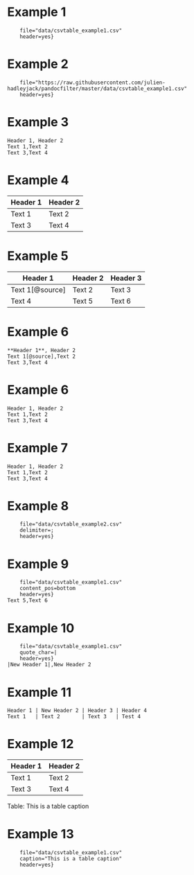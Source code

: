 # Example 1

```{.table
    file="data/csvtable_example1.csv"
    header=yes}
```

# Example 2

```{.table
    file="https://raw.githubusercontent.com/julien-hadleyjack/pandocfilter/master/data/csvtable_example1.csv"
    header=yes}
```

# Example 3

```{.table header=yes}
Header 1, Header 2
Text 1,Text 2
Text 3,Text 4
```

# Example 4

| Header 1 | Header 2 |
|----------|----------|
| Text 1   | Text 2   |
| Text 3   | Text 4   |

# Example 5

| **Header 1**    | Header 2 | Header 3 |
|-----------------|----------|----------|
| Text 1[@source] | Text 2   | Text 3   |
| Text 4          | Text 5   | Text 6   |

# Example 6

```{.table header=yes}
**Header 1**, Header 2
Text 1[@source],Text 2
Text 3,Text 4
```

# Example 6

```{.table header=yes align="RL"}
Header 1, Header 2
Text 1,Text 2
Text 3,Text 4
```

# Example 7

```{.table header=yes width="0.4 0.6"}
Header 1, Header 2
Text 1,Text 2
Text 3,Text 4
```

# Example 8

```{.table
    file="data/csvtable_example2.csv"
    delimiter=;
    header=yes}
```

# Example 9

```{.table
    file="data/csvtable_example1.csv"
    content_pos=bottom
    header=yes}
Text 5,Text 6
```

# Example 10

```{.table
    file="data/csvtable_example1.csv"
    quote_char=|
    header=yes}
|New Header 1|,New Header 2
```

# Example 11

```{.table delimiter="|"}
Header 1 | New Header 2 | Header 3 | Header 4
Text 1   | Text 2       | Text 3   | Test 4
```

# Example 12

| Header 1 | Header 2 |
|----------|----------|
| Text 1   | Text 2   |
| Text 3   | Text 4   |

Table: This is a table caption 

# Example 13

```{.table
    file="data/csvtable_example1.csv"
    caption="This is a table caption"
    header=yes}
```
